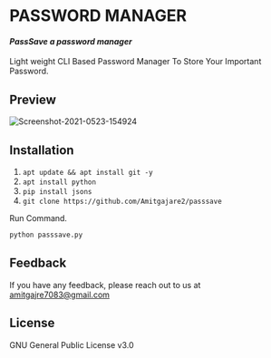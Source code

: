 # PASSWORD MANAGER 
#### _PassSave a password manager_
Light weight CLI Based Password Manager To Store Your Important Password.
## Preview
<img src="https://dl.dropbox.com/s/l4kb7mn4w6xtvvt/passsave.gif" alt="Screenshot-2021-0523-154924" border="0">

## Installation
1. `apt update && apt install git -y`
2. `apt install python`
3. `pip install jsons`
4. `git clone https://github.com/Amitgajare2/passsave`

Run Command.

```sh
python passsave.py
```

## Feedback
If you have any feedback, please reach out to us at amitgajre7083@gmail.com

## License
GNU General Public License v3.0
